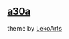 [a30a](https://a30a.dev)
----

theme by [LekoArts](https://github.com/LekoArts/gatsby-starter-minimal-blog)